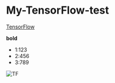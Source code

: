 # My-TensorFlow-test

[TensorFlow](http://www.tensorflow.org)

**bold**

* 1:123
* 2:456
* 3:789

![TF](https://morvanzhou.github.io/static/img/icon/tf_icon.png)

